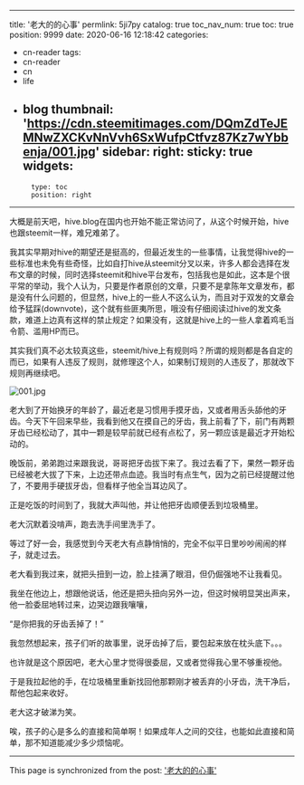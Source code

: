
---
title: '老大的的心事'
permlink: 5ji7py
catalog: true
toc_nav_num: true
toc: true
position: 9999
date: 2020-06-16 12:18:42
categories:
- cn-reader
tags:
- cn-reader
- cn
- life
- blog
thumbnail: 'https://cdn.steemitimages.com/DQmZdTeJEMNwZXCKvNnVvh6SxWufpCtfvz87Kz7wYbbenja/001.jpg'
sidebar:
    right:
        sticky: true
widgets:
    -
        type: toc
        position: right
---


大概是前天吧，hive.blog在国内也开始不能正常访问了，从这个时候开始，hive也跟steemit一样，难兄难弟了。

我其实早期对hive的期望还是挺高的，但最近发生的一些事情，让我觉得hive的一些标准也未免有些奇怪，比如自打hive从steemit分叉以来，许多人都会选择在发布文章的时候，同时选择steemit和hive平台发布，包括我也是如此，这本是个很平常的举动，我个人认为，只要是作者原创的文章，只要不是拿陈年文章发布，都是没有什么问题的，但显然，hive上的一些人不这么认为，而且对于双发的文章会给予猛踩(downvote)，这个就有些匪夷所思，哦没有仔细阅读过hive的发文条款，难道上边真有这样的禁止规定？如果没有，这就是hive上的一些人拿着鸡毛当令箭、滥用HP而已。

其实我们真不必太较真这些，steemit/hive上有规则吗？所谓的规则都是各自定的而已，如果有人违反了规则，就修理这个人，如果制订规则的人违反了，那就改下规则再继续吧。



![001.jpg](https://cdn.steemitimages.com/DQmZdTeJEMNwZXCKvNnVvh6SxWufpCtfvz87Kz7wYbbenja/001.jpg)

老大到了开始换牙的年龄了，最近老是习惯用手摸牙齿，又或者用舌头舔他的牙齿。今天下午回来早些，我看到他又在摸自己的牙齿，我上前看了下，前门有两颗牙齿已经松动了，其中一颗是较早前就已经有点松了，另一颗应该是最近才开始松动的。

晚饭前，弟弟跑过来跟我说，哥哥把牙齿拔下来了。我过去看了下，果然一颗牙齿已经被老大拔了下来，上边还带点血迹。我当时有点生气，因为之前已经提醒过他了，不要用手硬拔牙齿，但看样子他全当耳边风了。

正是吃饭的时间到了，我就大声叫他，并让他把牙齿顺便丢到垃圾桶里。

老大沉默着没啃声，跑去洗手间里洗手了。

等过了好一会，我感觉到今天老大有点静悄悄的，完全不似平日里吵吵闹闹的样子，就走过去。

老大看到我过来，就把头扭到一边，脸上挂满了眼泪，但仍倔强地不让我看见。

我坐在他边上，想跟他说话，他还是把头扭向另外一边，但这时候明显哭出声来，他一脸委屈地转过来，边哭边跟我嚷嚷，

“是你把我的牙齿丢掉了！”

我忽然想起来，孩子们听的故事里，说牙齿掉了后，要包起来放在枕头底下。。。

也许就是这个原因吧，老大心里才觉得很委屈，又或者觉得我心里不够重视他。

于是我拉起他的手，在垃圾桶里重新找回他那颗刚才被丢弃的小牙齿，洗干净后，帮他包起来收好。

老大这才破涕为笑。

唉，孩子的心是多么的直接和简单啊！如果成年人之间的交往，也能如此直接和简单，那不知道能减少多少烦恼呢。

- - -

This page is synchronized from the post: ['老大的的心事'](https://steemit.com/@rivalhw/5ji7py)
